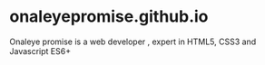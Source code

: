 # onaleyepromise.github.io
Onaleye promise is a web developer , expert in HTML5, CSS3 and Javascript ES6+

